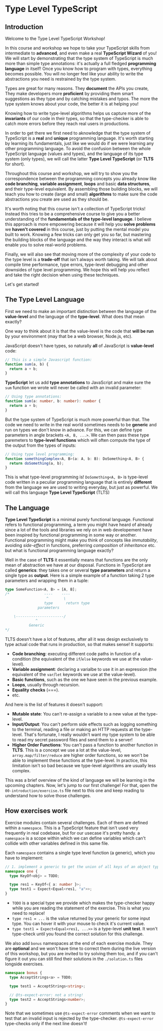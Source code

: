 # Type Level TypeScript

## Introduction

Welcome to the Type Level TypeScript Workshop!

In this course and workshop we hope to take your TypeScript skills from intermediate to **advanced**, and even make a real **TypeScript Wizard** of you! We will start by demonstrating that the type system of TypeScript is much more than simple type annotations: it's actually a full fledged **programming language** in itself! Once you know how to program with types, everything becomes possible. You will no longer feel like your ability to write the abstractions you need is restrained by the type system.

Types are great for many reasons. They **document** the APIs you create, They make developers more **proficient** by providing them smart suggestions as they type and by catching mistakes and typos. The more the type system knows about your code, the better it is at helping you!

Knowing how to write type-level algorithms helps us capture more of the **invariants** of our code in their types, so that the type-checker is able to catch more errors before they reach real users in productions.

In order to get there we first need to aknowledge that the type system of TypeScript is a **real** and **unique** programming language. It's worth starting by learning its fundamentals, just like we would do if we were learning any other programming language. To avoid the confusion between the whole TypeScript language (values and types), and the language of its type system (only types), we will call the latter **Type Level TypeScript** (or **TLTS** for short).

Throughout this course and workshop, we will try to show you the correspondence between the programming concepts you already know like **code branching**, **variable assignment**, **loops** and basic **data structures**, and their type-level equivalent. By assembling those building blocks, we will teach you how to create (large and small) **algorithms** to make sure the code abstractions you create are used as they should be.

It's worth noting that this course isn't a collection of TypeScript tricks! Instead this tries to be a comprehensive course to give you a better understanding of the **fundamentals of the type-level language**. I believe this approach is more empowering because it will help you **solve problems** we **haven't covered** in this course, just by putting the mental model you built to work. Knowing a few tricks can only get you so far, but mastering the building blocks of the language and the way they interact is what will enable you to solve real-world problems.

Finally, we will also see that moving more of the complexity of your code to the type level is a **trade-off** that isn't always worth taking. We will talk about compile time performance, type errors, type-level debugging and other downsides of type level programming. We hope this will help you reflect and take the right decision when using these techniques.

Let's get started!

## The Type Level Language

First we need to make an important distinction between the language of the **value-level** and the language of the **type-level**. What does that mean exactly?

One way to think about it is that the value-level is the code that **will be run** by your environment (may that be a web browser, Node.js, etc).

JavaScript doesn't have types, so naturally **all** of JavaScript is **value-level** code:

```ts
// This is a simple Javascript function:
function sum(a, b) {
  return a + b;
}
```

**TypeScript** let us add **type annotations** to JavaScript and make sure the `sum` function we wrote will never be called with an invalid parameter:

```ts
// Using type annotations:
function sum(a: number, b: number): number {
  return a + b;
}
```

But the type system of TypeScript is much more powerful than that. The code we need to write in the real world sometimes needs to be **generic** and run on types we don't know in advance. For this, we can define type parameters in angle brackets `<A, B, ...>`. We can then pass these type paremeters to **type-level functions** which will often compute the type of the output from the types of inputs:

```ts
// Using type level programming:
function somethingComplex<A, B>(a: A, b: B): DoSomething<A, B> {
  return doSomething(a, b);
}
```

This is what type-level programming is! `DoSomething<A, B>` is type-level code written in a peculiar programming language that is entirely **different** from the language we are used to writing everyday, but just as powerful. We will call this language **Type Level TypeScript** (TLTS)

## The Language

**Type Level TypeScript** is a minimal purely functional language. Functional refers to functional programming, a term you might have heard of already since a lot of the tools and libraries we rely on in web developement have been inspired by functional programming in some way or another.
Functional programming might make you think of concepts like _immutability_, avoiding _side-effect_ in functions, preferring _composition_ of _inheritance_ etc. but what is functional programming language exactly?

Well in the case of **TLTS** it essentially means that functions are the only mean of abstraction we have at our disposal. Functions in TypeScript are called **generics**: they takes one or several **type parameters** and return a single type as **output**. Here is a simple example of a function taking 2 type parameters and wrapping them in a tuple:

```ts
type SomeFunction<A, B> = [A, B];
/*                ----    ----
                   ^       \
                  type      return type
               parameters

    \----------------------/
              ^
           Generic
*/
```

TLTS doesn't have a lot of features, after all it was design exclusively to type actual code that runs in production, so that makes sense! It supports:

- **Code branching**: executing different code paths in function of a condition (the equivalent of the `if`/`else` keywords we use at the value-level).
- **Variable assignment**: declaring a varialbe to use it in an expression (the equivalent of the `var`/`let` keywords we use at the value-level).
- **Basic functions**, such as the one we have seen in the previous example.
- **Loops**, usually through recursion.
- **Equality checks** (===).
- etc.

And here is the list of features it doesn't support:

- **Mutable state**: You can't re-assign a variable to a new value at the type-level.
- **Input/Output**: You can't perform side effects such as logging something to the terminal, reading a file or making an HTTP requests at the type-level. That's fortunate, I really wouldn't want my type system to be able to read my secret password files and send them to a server!
- **Higher Order Functions**: You can't pass a function to another function in **TLTS**. This is a concept we use a lot at the value-level, `array.map/filter/reduce` are higher order functions, so we won't be able to implement these functions at the type-level. In practice, this limitation isn't so bad because we type-level algorithms are usually less complex.

This was a brief overview of the kind of language we will be learning in the upcoming chapters. Now, let's jump to our first challenge! For that, open the `00-introduction/exercise.ts` file next to this one and keep reading to understand how to solve those challenges.

## How exercises work

Exercise modules contain several challenges. Each of them are defined within a `namespace`. This is a TypeScript feature that isn't used very frequently in real codebase, but for our usecase it's pretty handy. a `namespace` is a scope within which we can define variables which can't collide with other variables defined in this same file.

Each `namespace` contains a single type level function (a generic), which you have to implement:

```ts
// 1. implement a generic to get the union of all keys of an object type.
namespace one {
  type KeyOf<obj> = TODO;

  type res1 = KeyOf<{ a: number }>;
  type test1 = Expect<Equal<res1, "a">>;
}
```

- `TODO` is a special type we provide which makes the type-checker happy while you are reading the statement of the exercise. This is what you need to replace!
- `type res1 = ...` is the value returned by your generic for some input type. You can hover it with your mouse to check it's current value.
- `type test1 = Expect<Equal<res1, ...>>` is a type-level **unit test**. It won't type-check until you found the correct solution for this challenge.

We also add `bonus` namespaces at the end of each exercise module. They are **optional** and we won't have time to correct them during the live version of this workshop, but you are invited to try solving them too, and if you can't figure it out you can still find their solutions in the `./solution.ts` files longside exercises.

```ts
namespace bonus {
  type AcceptStrings<a> = TODO;

  type test1 = AcceptStrings<string>;

  // @ts-expect-error: not a string!
  type test2 = AcceptStrings<number>;
}
```

Note that we sometimes use `@ts-expect-error` comments when we want to test that an invalid input is rejected by the type-checker. `@ts-expect-error` type-checks only if the next line doesn't!
